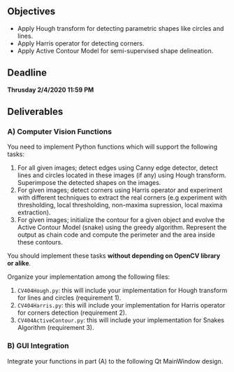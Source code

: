 ## Objectives

* Apply Hough transform for detecting parametric shapes like circles and lines.
* Apply Harris operator for detecting corners.
* Apply Active Contour Model for semi-supervised shape delineation.

## Deadline

**Thrusday 2/4/2020 11:59 PM**


## Deliverables

### A) Computer Vision Functions

You need to implement Python functions which will support the following tasks:

1. For all given images; detect edges using Canny edge detector, detect lines and circles located in these images (if any) using Hough transform. Superimpose the detected shapes on the images.
2. For given images; detect corners using Harris operator and experiment with different techniques to extract the real corners (e.g experiment with thresholding, local thresholding, non-maxima supression, local maxima extraction).
3. For given images; initialize the contour for a given object and evolve the Active Contour Model (snake) using the greedy algorithm. Represent the output as chain code and compute the perimeter and the area inside these contours.

You should implement these tasks **without depending on OpenCV library or alike**.


Organize your implementation among the following files:

1. `CV404Hough.py`: this will include your implementation for Hough transform for lines and circles (requirement 1).
2. `CV404Harris.py`: this will include your implementation for Harris operator for corners detection (requirement 2).
3. `CV404ActiveContour.py`: this will include your implementation for Snakes Algorithm (requirement 3).

### B) GUI Integration

Integrate your functions in part (A) to the following Qt MainWindow design.
